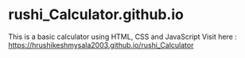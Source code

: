 # rushi_Calculator.github.io
This is a basic calculator using HTML, CSS and JavaScript
Visit here : https://hrushikeshmysala2003.github.io/rushi_Calculator

